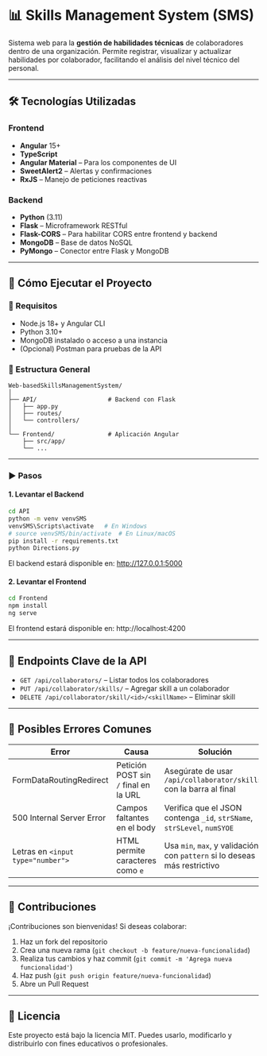 # 📊 Skills Management System (SMS)

Sistema web para la **gestión de habilidades técnicas** de colaboradores dentro de una organización. Permite registrar, visualizar y actualizar habilidades por colaborador, facilitando el análisis del nivel técnico del personal.

---

## 🛠️ Tecnologías Utilizadas

### Frontend
- **Angular** 15+
- **TypeScript**
- **Angular Material** – Para los componentes de UI
- **SweetAlert2** – Alertas y confirmaciones
- **RxJS** – Manejo de peticiones reactivas

### Backend
- **Python** (3.11)
- **Flask** – Microframework RESTful
- **Flask-CORS** – Para habilitar CORS entre frontend y backend
- **MongoDB** – Base de datos NoSQL
- **PyMongo** – Conector entre Flask y MongoDB

---

## 🚀 Cómo Ejecutar el Proyecto

### 🔧 Requisitos

- Node.js 18+ y Angular CLI
- Python 3.10+
- MongoDB instalado o acceso a una instancia
- (Opcional) Postman para pruebas de la API

### 📂 Estructura General

```
Web-basedSkillsManagementSystem/
│
├── API/                    # Backend con Flask
│   ├── app.py
│   ├── routes/
│   └── controllers/
│
└── Frontend/               # Aplicación Angular
    ├── src/app/
    └── ...
```

---

### ▶️ Pasos

#### 1. Levantar el Backend

```bash
cd API
python -m venv venvSMS
venvSMS\Scripts\activate   # En Windows
# source venvSMS/bin/activate  # En Linux/macOS
pip install -r requirements.txt
python Directions.py
```

El backend estará disponible en: http://127.0.0.1:5000

#### 2. Levantar el Frontend

```bash
cd Frontend
npm install
ng serve
```

El frontend estará disponible en: http://localhost:4200

---

## 🧪 Endpoints Clave de la API

- `GET /api/collaborators/` – Listar todos los colaboradores
- `PUT /api/collaborator/skills/` – Agregar skill a un colaborador
- `DELETE /api/collaborator/skill/<id>/<skillName>` – Eliminar skill

---

## 🐛 Posibles Errores Comunes

| Error | Causa | Solución |
|-------|-------|----------|
| FormDataRoutingRedirect | Petición POST sin `/` final en la URL | Asegúrate de usar `/api/collaborator/skills/` con la barra al final |
| 500 Internal Server Error | Campos faltantes en el body | Verifica que el JSON contenga `_id`, `strSName`, `strSLevel`, `numSYOE` |
| Letras en `<input type="number">` | HTML permite caracteres como `e` | Usa `min`, `max`, y validación con `pattern` si lo deseas más restrictivo |

---

## 🤝 Contribuciones

¡Contribuciones son bienvenidas! Si deseas colaborar:

1. Haz un fork del repositorio
2. Crea una nueva rama (`git checkout -b feature/nueva-funcionalidad`)
3. Realiza tus cambios y haz commit (`git commit -m 'Agrega nueva funcionalidad'`)
4. Haz push (`git push origin feature/nueva-funcionalidad`)
5. Abre un Pull Request

---

## 📃 Licencia

Este proyecto está bajo la licencia MIT. Puedes usarlo, modificarlo y distribuirlo con fines educativos o profesionales.
